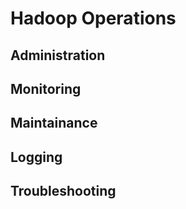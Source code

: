 # Hadoop Operations

## Administration

## Monitoring

## Maintainance

## Logging

## Troubleshooting
